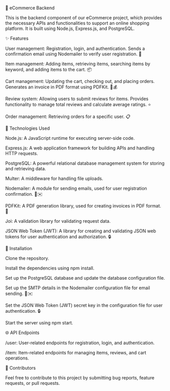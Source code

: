 🛒 eCommerce Backend 

This is the backend component of our eCommerce project, which provides the necessary APIs and functionalities to support an online shopping platform. It is built using Node.js, Express.js, and PostgreSQL.
 
 
✨ Features

User management: Registration, login, and authentication. Sends a confirmation email using Nodemailer to verify user registration. 📧

Item management: Adding items, retrieving items, searching items by keyword, and adding items to the cart. 📦

Cart management: Updating the cart, checking out, and placing orders. Generates an invoice in PDF format using PDFKit. 🛒💰

Review system: Allowing users to submit reviews for items. Provides functionality to manage total reviews and calculate average ratings. ⭐️

Order management: Retrieving orders for a specific user. 📋
 
 

🚀 Technologies Used

Node.js: A JavaScript runtime for executing server-side code.

Express.js: A web application framework for building APIs and handling HTTP requests.

PostgreSQL: A powerful relational database management system for storing and retrieving data.

Multer: A middleware for handling file uploads.

Nodemailer: A module for sending emails, used for user registration confirmation. 📧✉️

PDFKit: A PDF generation library, used for creating invoices in PDF format. 📄

Joi: A validation library for validating request data.

JSON Web Token (JWT): A library for creating and validating JSON web tokens for user authentication and authorization. 🔒



📝 Installation

Clone the repository.

Install the dependencies using npm install.

Set up the PostgreSQL database and update the database configuration file.

Set up the SMTP details in the Nodemailer configuration file for email sending. 📧✉️

Set the JSON Web Token (JWT) secret key in the configuration file for user authentication. 🔒

Start the server using npm start.



🌐 API Endpoints

/user: User-related endpoints for registration, login, and authentication.

/item: Item-related endpoints for managing items, reviews, and cart operations.



👥 Contributors

[Mit Togadiya]: @mittogadiya

Feel free to contribute to this project by submitting bug reports, feature requests, or pull requests.
